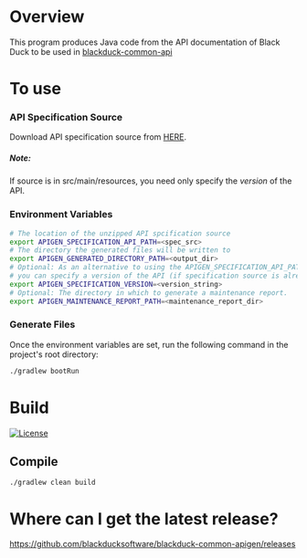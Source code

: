 # Overview
This program produces Java code from the API documentation of Black Duck to be used in [blackduck-common-api](https://github.com/blackducksoftware/blackduck-common-api)

# To use

### API Specification Source
Download API specification source from [HERE](https://artifactory.internal.synopsys.com/ui/repos/tree/General/bds-hub-snapshot%2Fcom%2Fblackducksoftware%2Fhub%2Fapi-specification).
##### Note: 
If source is in src/main/resources, you need only specify the _version_ of the API.

### Environment Variables
```bash
# The location of the unzipped API spcification source
export APIGEN_SPECIFICATION_API_PATH=<spec_src>
# The directory the generated files will be written to
export APIGEN_GENERATED_DIRECTORY_PATH=<output_dir>
# Optional: As an alternative to using the APIGEN_SPECIFICATION_API_PATH variable, 
# you can specify a version of the API (if specification source is already in src/main/resources).
export APIGEN_SPECIFICATION_VERSION=<version_string>
# Optional: The directory in which to generate a maintenance report.
export APIGEN_MAINTENANCE_REPORT_PATH=<maintenance_report_dir>
```

### Generate Files
Once the environment variables are set, run the following command in the project's root directory: 
```bash
./gradlew bootRun
```

# Build

[![License](https://img.shields.io/badge/License-Apache%202.0-blue.svg)](https://opensource.org/licenses/Apache-2.0)

## Compile 
```
./gradlew clean build
```

# Where can I get the latest release?

https://github.com/blackducksoftware/blackduck-common-apigen/releases
